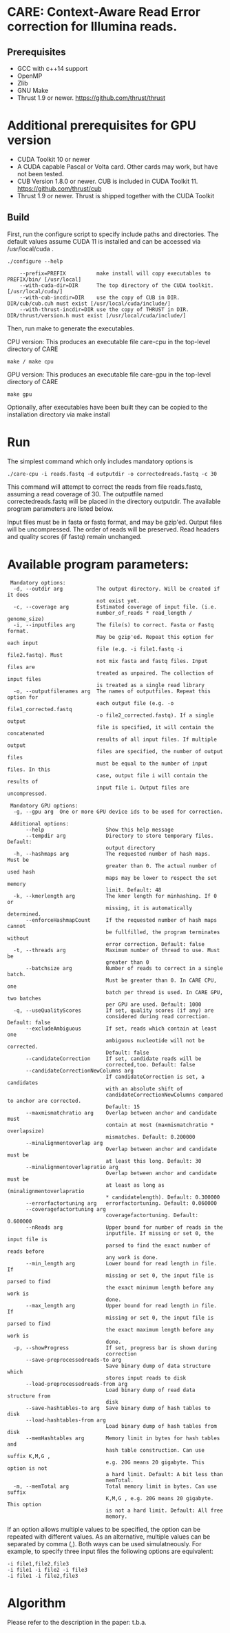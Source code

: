 # CARE: Context-Aware Read Error correction for Illumina reads.

## Prerequisites
* GCC with c++14 support
* OpenMP
* Zlib
* GNU Make
* Thrust 1.9 or newer. https://github.com/thrust/thrust

# Additional prerequisites for GPU version
* CUDA Toolkit 10 or newer
* A CUDA capable Pascal or Volta card. Other cards may work, but have not been tested.
* CUB Version 1.8.0 or newer. CUB is included in CUDA Toolkit 11. https://github.com/thrust/cub
* Thrust 1.9 or newer. Thrust is shipped together with the CUDA Toolkit



## Build
First, run the configure script to specify include paths and directories. The default values assume CUDA 11 is installed and can be accessed via /usr/local/cuda .

``` 
./configure --help

    --prefix=PREFIX          make install will copy executables to PREFIX/bin/ [/usr/local]
    --with-cuda-dir=DIR      The top directory of the CUDA toolkit. [/usr/local/cuda/]
    --with-cub-incdir=DIR    use the copy of CUB in DIR. DIR/cub/cub.cuh must exist [/usr/local/cuda/include/]
    --with-thrust-incdir=DIR use the copy of THRUST in DIR. DIR/thrust/version.h must exist [/usr/local/cuda/include/]
```

Then, run make to generate the executables.

CPU version: This produces an executable file care-cpu in the top-level directory of CARE
```
make / make cpu
```

GPU version: This produces an executable file care-gpu in the top-level directory of CARE
```
make gpu
```

Optionally, after executables have been built they can be copied to the installation directory via make install

# Run   
The simplest command which only includes mandatory options is

```
./care-cpu -i reads.fastq -d outputdir -o correctedreads.fastq -c 30 
```

This command will attempt to correct the reads from file reads.fastq, assuming a read coverage of 30.
The outputfile named correctedreads.fastq will be placed in the directory outputdir. The available program parameters are listed below.

Input files must be in fasta or fastq format, and may be gzip'ed.
Output files will be uncompressed. The order of reads will be preserved. Read headers and quality scores (if fastq) remain unchanged.

# Available program parameters:
```
 Mandatory options:
  -d, --outdir arg           The output directory. Will be created if it does
                             not exist yet.
  -c, --coverage arg         Estimated coverage of input file. (i.e.
                             number_of_reads * read_length / genome_size)
  -i, --inputfiles arg       The file(s) to correct. Fasta or Fastq format.
                             May be gzip'ed. Repeat this option for each input
                             file (e.g. -i file1.fastq -i file2.fastq). Must
                             not mix fasta and fastq files. Input files are
                             treated as unpaired. The collection of input files
                             is treated as a single read library
  -o, --outputfilenames arg  The names of outputfiles. Repeat this option for
                             each output file (e.g. -o file1_corrected.fastq
                             -o file2_corrected.fastq). If a single output
                             file is specified, it will contain the concatenated
                             results of all input files. If multiple output
                             files are specified, the number of output files
                             must be equal to the number of input files. In this
                             case, output file i will contain the results of
                             input file i. Output files are uncompressed.

 Mandatory GPU options:
  -g, --gpu arg  One or more GPU device ids to be used for correction. 

 Additional options:
      --help                    Show this help message
      --tempdir arg             Directory to store temporary files. Default:
                                output directory
  -h, --hashmaps arg            The requested number of hash maps. Must be
                                greater than 0. The actual number of used hash
                                maps may be lower to respect the set memory
                                limit. Default: 48
  -k, --kmerlength arg          The kmer length for minhashing. If 0 or
                                missing, it is automatically determined.
      --enforceHashmapCount     If the requested number of hash maps cannot
                                be fullfilled, the program terminates without
                                error correction. Default: false
  -t, --threads arg             Maximum number of thread to use. Must be
                                greater than 0
      --batchsize arg           Number of reads to correct in a single batch.
                                Must be greater than 0. In CARE CPU, one
                                batch per thread is used. In CARE GPU, two batches
                                per GPU are used. Default: 1000
  -q, --useQualityScores        If set, quality scores (if any) are
                                considered during read correction. Default: false
      --excludeAmbiguous        If set, reads which contain at least one
                                ambiguous nucleotide will not be corrected.
                                Default: false
      --candidateCorrection     If set, candidate reads will be
                                corrected,too. Default: false
      --candidateCorrectionNewColumns arg
                                If candidateCorrection is set, a candidates
                                with an absolute shift of
                                candidateCorrectionNewColumns compared to anchor are corrected.
                                Default: 15
      --maxmismatchratio arg    Overlap between anchor and candidate must
                                contain at most (maxmismatchratio * overlapsize)
                                mismatches. Default: 0.200000
      --minalignmentoverlap arg
                                Overlap between anchor and candidate must be
                                at least this long. Default: 30
      --minalignmentoverlapratio arg
                                Overlap between anchor and candidate must be
                                at least as long as (minalignmentoverlapratio
                                * candidatelength). Default: 0.300000
      --errorfactortuning arg   errorfactortuning. Default: 0.060000
      --coveragefactortuning arg
                                coveragefactortuning. Default: 0.600000
      --nReads arg              Upper bound for number of reads in the
                                inputfile. If missing or set 0, the input file is
                                parsed to find the exact number of reads before
                                any work is done.
      --min_length arg          Lower bound for read length in file. If
                                missing or set 0, the input file is parsed to find
                                the exact minimum length before any work is
                                done.
      --max_length arg          Upper bound for read length in file. If
                                missing or set 0, the input file is parsed to find
                                the exact maximum length before any work is
                                done.
  -p, --showProgress            If set, progress bar is shown during
                                correction
      --save-preprocessedreads-to arg
                                Save binary dump of data structure which
                                stores input reads to disk
      --load-preprocessedreads-from arg
                                Load binary dump of read data structure from
                                disk
      --save-hashtables-to arg  Save binary dump of hash tables to disk
      --load-hashtables-from arg
                                Load binary dump of hash tables from disk
      --memHashtables arg       Memory limit in bytes for hash tables and
                                hash table construction. Can use suffix K,M,G ,
                                e.g. 20G means 20 gigabyte. This option is not
                                a hard limit. Default: A bit less than
                                memTotal.
  -m, --memTotal arg            Total memory limit in bytes. Can use suffix
                                K,M,G , e.g. 20G means 20 gigabyte. This option
                                is not a hard limit. Default: All free
                                memory.

```

If an option allows multiple values to be specified, the option can be repeated with different values.
As an alternative, multiple values can be separated by comma (,). Both ways can be used simulatneously.
For example, to specify three input files the following options are equivalent:

```
-i file1,file2,file3
-i file1 -i file2 -i file3
-i file1 -i file2,file3
```



# Algorithm
Please refer to the description in the paper: t.b.a.



